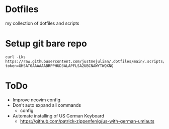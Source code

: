 # Dotfiles
my collection of dotfiles and scripts

# Setup git bare repo
```
curl -Lks https://raw.githubusercontent.com/justmejulian/.dotfiles/main/.scripts/install.sh?token=GHSAT0AAAAAABRPPHUD3ALAPFLSA2UBCNAWYTWQXNQ
```

# ToDo
- Improve neovim config
- Don't auto expand all commands 
  - config
- Automate installing of US German Keyboard 
  - https://github.com/patrick-zippenfenig/us-with-german-umlauts
